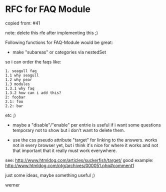 <!-- Name: RFC/Modules/FAQ -->
<!-- Version: 4 -->
<!-- Last-Modified: 2005/11/13 19:32:23 -->
<!-- Author: werner -->
# RFC for FAQ Module

copied from: #41

note: delete this rfe after implementing this ;)

Following functions for FAQ-Module would be great:

  * make "subareas" or categories via nestedSet
  
  so i can order the faqs like:
  
    1. seagull faq
    1.1 why seagull
    1.2 why pear
    1.3 modules
    1.3.1 why faq
    1.3.2 how can i add this?
    2: foobar
    2.1: foo
    2.2: bar
  etc ;)
  
  * maybe a "disable"/"enable" per entrie is useful if i want some questions temporary not to show but i don't want to delete them.
  
  * use the css pseudo attribute "target" for linking to the answers. works not in every browser yet, but i think it's nice for where it works and not that important that it really must work everywhere.
  
  see:
  http://www.htmldog.com/articles/suckerfish/target/
  good example:
  http://www.htmldog.com/ptg/archives/000051.php#comment1
  
  just some ideas, maybe something useful ;)
  
werner 